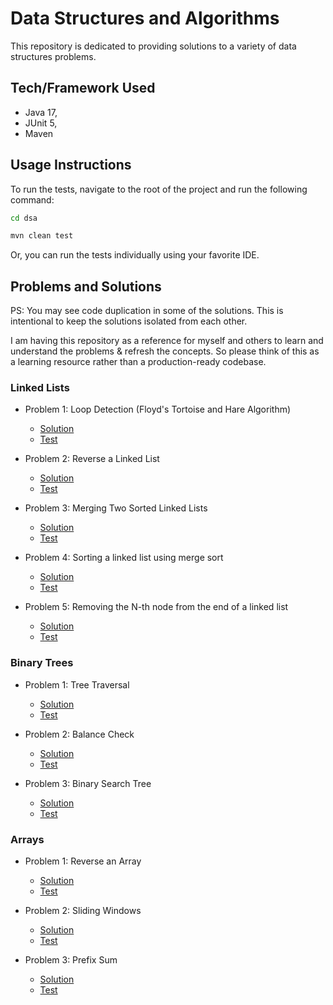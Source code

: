 # Data Structures and Algorithms

This repository is dedicated to providing solutions to a variety of data structures problems.

## Tech/Framework Used

* Java 17,
* JUnit 5,
* Maven

## Usage Instructions

To run the tests, navigate to the root of the project and run the following command:

```bash
cd dsa
```

```bash
mvn clean test
```

Or, you can run the tests individually using your favorite IDE.

## Problems and Solutions

PS: You may see code duplication in some of the solutions. This is intentional to keep the solutions isolated from each
other.

I am having this repository as a reference for myself and others to learn and understand the problems
& refresh the concepts.
So please think of this as a learning resource rather than a production-ready codebase.

### Linked Lists

* Problem 1: Loop Detection (Floyd's Tortoise and Hare Algorithm)
    - [Solution](linked-list/src/main/java/com/sbg/dsa/linkedlist/LoopProblem.java)
    - [Test](linked-list/src/test/java/com/sbg/dsa/linkedlist/LoopProblemTest.java)

* Problem 2: Reverse a Linked List
    - [Solution](linked-list/src/main/java/com/sbg/dsa/linkedlist/ReversingProblem.java)
    - [Test](linked-list/src/test/java/com/sbg/dsa/linkedlist/ReversingProblemTest.java)

* Problem 3: Merging Two Sorted Linked Lists
    - [Solution](linked-list/src/main/java/com/sbg/dsa/linkedlist/MergingTwoSortedListsProblem.java)
    - [Test](linked-list/src/test/java/com/sbg/dsa/linkedlist/MergingTwoSortedListsProblemTest.java)

* Problem 4: Sorting a linked list using merge sort
    - [Solution](linked-list/src/main/java/com/sbg/dsa/linkedlist/MergeSortProblem.java)
    - [Test](linked-list/src/test/java/com/sbg/dsa/linkedlist/MergeSortProblemTest.java)

* Problem 5: Removing the N-th node from the end of a linked list
    - [Solution](linked-list/src/main/java/com/sbg/dsa/linkedlist/RemoveNthNodeFromEndProblem.java)
    - [Test](linked-list/src/test/java/com/sbg/dsa/linkedlist/RemoveNthNodeFromEndProblemTest.java)

### Binary Trees

* Problem 1: Tree Traversal
    - [Solution](binary-tree/src/main/java/com/sbg/dsa/binarytree/TraversalProblem.java)
    - [Test](binary-tree/src/test/java/com/sbg/dsa/binarytree/TraversalProblemTest.java)

* Problem 2: Balance Check
    - [Solution](binary-tree/src/main/java/com/sbg/dsa/binarytree/BalancedTreeProblem.java)
    - [Test](binary-tree/src/test/java/com/sbg/dsa/binarytree/BalancedTreeProblemTest.java)

* Problem 3: Binary Search Tree
    - [Solution](binary-tree/src/main/java/com/sbg/dsa/binarytree/BinarySearchTreeProblem.java)
    - [Test](binary-tree/src/test/java/com/sbg/dsa/binarytree/BinarySearchTreeProblemTest.java)

### Arrays

* Problem 1: Reverse an Array
  - [Solution](array/src/main/java/com/sbg/dsa/array/ReversingProblem.java)
  - [Test](array/src/test/java/com/sbg/dsa/array/ReversingProblemTest.java)

* Problem 2: Sliding Windows
  - [Solution](array/src/main/java/com/sbg/dsa/array/SlidingWindowProblem.java)
  - [Test](array/src/test/java/com/sbg/dsa/array/SlidingWindowProblemTest.java)

* Problem 3: Prefix Sum
  - [Solution](array/src/main/java/com/sbg/dsa/array/PrefixSumProblem.java)
  - [Test](array/src/test/java/com/sbg/dsa/array/PrefixSumProblemTest.java)